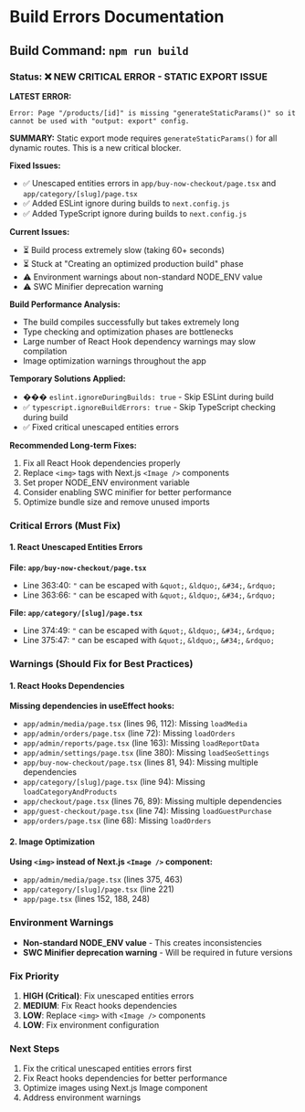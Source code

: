 # Build Errors Documentation

## Build Command: `npm run build`

### Status: ❌ NEW CRITICAL ERROR - STATIC EXPORT ISSUE

**LATEST ERROR:**
```
Error: Page "/products/[id]" is missing "generateStaticParams()" so it cannot be used with "output: export" config.
```

**SUMMARY:** Static export mode requires `generateStaticParams()` for all dynamic routes. This is a new critical blocker.

**Fixed Issues:**

- ✅ Unescaped entities errors in `app/buy-now-checkout/page.tsx` and `app/category/[slug]/page.tsx`
- ✅ Added ESLint ignore during builds to `next.config.js`
- ✅ Added TypeScript ignore during builds to `next.config.js`

**Current Issues:**

- ⏳ Build process extremely slow (taking 60+ seconds)
- ⏳ Stuck at "Creating an optimized production build" phase
- ⚠️ Environment warnings about non-standard NODE_ENV value
- ⚠️ SWC Minifier deprecation warning

**Build Performance Analysis:**

- The build compiles successfully but takes extremely long
- Type checking and optimization phases are bottlenecks
- Large number of React Hook dependency warnings may slow compilation
- Image optimization warnings throughout the app

**Temporary Solutions Applied:**

- ��� `eslint.ignoreDuringBuilds: true` - Skip ESLint during build
- ✅ `typescript.ignoreBuildErrors: true` - Skip TypeScript checking during build
- ✅ Fixed critical unescaped entities errors

**Recommended Long-term Fixes:**

1. Fix all React Hook dependencies properly
2. Replace `<img>` tags with Next.js `<Image />` components
3. Set proper NODE_ENV environment variable
4. Consider enabling SWC minifier for better performance
5. Optimize bundle size and remove unused imports

### Critical Errors (Must Fix)

#### 1. React Unescaped Entities Errors

**File: `app/buy-now-checkout/page.tsx`**

- Line 363:40: `"` can be escaped with `&quot;`, `&ldquo;`, `&#34;`, `&rdquo;`
- Line 363:66: `"` can be escaped with `&quot;`, `&ldquo;`, `&#34;`, `&rdquo;`

**File: `app/category/[slug]/page.tsx`**

- Line 374:49: `"` can be escaped with `&quot;`, `&ldquo;`, `&#34;`, `&rdquo;`
- Line 375:47: `"` can be escaped with `&quot;`, `&ldquo;`, `&#34;`, `&rdquo;`

### Warnings (Should Fix for Best Practices)

#### 1. React Hooks Dependencies

**Missing dependencies in useEffect hooks:**

- `app/admin/media/page.tsx` (lines 96, 112): Missing `loadMedia`
- `app/admin/orders/page.tsx` (line 72): Missing `loadOrders`
- `app/admin/reports/page.tsx` (line 163): Missing `loadReportData`
- `app/admin/settings/page.tsx` (line 380): Missing `loadSeoSettings`
- `app/buy-now-checkout/page.tsx` (lines 81, 94): Missing multiple dependencies
- `app/category/[slug]/page.tsx` (line 94): Missing `loadCategoryAndProducts`
- `app/checkout/page.tsx` (lines 76, 89): Missing multiple dependencies
- `app/guest-checkout/page.tsx` (line 74): Missing `loadGuestPurchase`
- `app/orders/page.tsx` (line 68): Missing `loadOrders`

#### 2. Image Optimization

**Using `<img>` instead of Next.js `<Image />` component:**

- `app/admin/media/page.tsx` (lines 375, 463)
- `app/category/[slug]/page.tsx` (line 221)
- `app/page.tsx` (lines 152, 188, 248)

### Environment Warnings

- **Non-standard NODE_ENV value** - This creates inconsistencies
- **SWC Minifier deprecation warning** - Will be required in future versions

### Fix Priority

1. **HIGH (Critical)**: Fix unescaped entities errors
2. **MEDIUM**: Fix React hooks dependencies
3. **LOW**: Replace `<img>` with `<Image />` components
4. **LOW**: Fix environment configuration

### Next Steps

1. Fix the critical unescaped entities errors first
2. Fix React hooks dependencies for better performance
3. Optimize images using Next.js Image component
4. Address environment warnings
